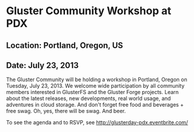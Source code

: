 # Gluster Community Workshop at PDX
## Location: Portland, Oregon, US
## Date: July 23, 2013

The Gluster Community will be holding a workshop in Portland, Oregon on Tuesday, July 23, 2013. We welcome wide participation by all community members interested in GlusterFS and the Gluster Forge projects. Learn about the latest releases, new developments, real world usage, and adventures in cloud storage. And don't forget free food and beverages + free swag. Oh, yes, there will be swag. And beer.

To see the agenda and to RSVP, see <http://glusterday-pdx.eventbrite.com/>
